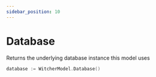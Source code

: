 ```yaml
---
sidebar_position: 10
---
```


# Database

Returns the underlying database instance this model uses

```go
database := WitcherModel.Database()
```
